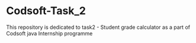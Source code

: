 # Codsoft-Task_2
This repository is dedicated to task2 - Student grade calculator as a part of Codsoft java Internship programme
